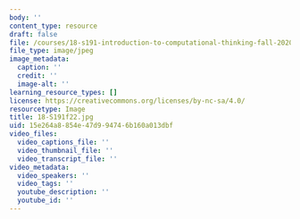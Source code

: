 ```yaml
---
body: ''
content_type: resource
draft: false
file: /courses/18-s191-introduction-to-computational-thinking-fall-2020/18-s191f22.jpg
file_type: image/jpeg
image_metadata:
  caption: ''
  credit: ''
  image-alt: ''
learning_resource_types: []
license: https://creativecommons.org/licenses/by-nc-sa/4.0/
resourcetype: Image
title: 18-S191f22.jpg
uid: 15e264a8-854e-47d9-9474-6b160a013dbf
video_files:
  video_captions_file: ''
  video_thumbnail_file: ''
  video_transcript_file: ''
video_metadata:
  video_speakers: ''
  video_tags: ''
  youtube_description: ''
  youtube_id: ''
---
```

